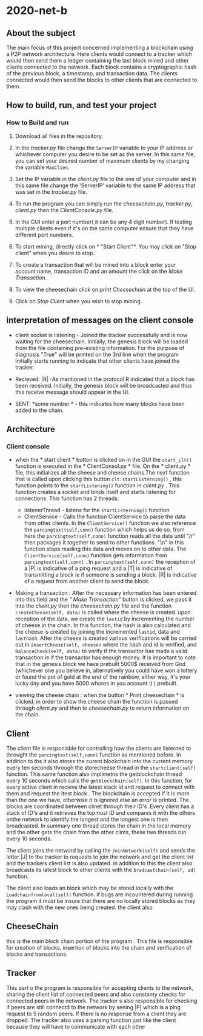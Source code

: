 # 2020-net-b


## About the subject

The main focus of this project concerned implementing a blockchain using a P2P network architecture. Here clients would connect to a tracker which would then send them a ledger containing the last block mined and other clients connected to the network. Each block contains a cryptographic hash of the previous block, a timestamp, and transaction data. The clients connected would then send the blocks to other clients that are connected to them.

## How to build, run, and test your project

### How to Build and run
1. Download all files in the repository.

2. In the *tracker.py* file change the `ServerIP` variable to your IP address or whichever computer you desire to be set as the server. In this same file, you can set your desired number of maximum clients by my changing the variable `MaxClien`.

3. Set the IP variable in the *client.py* file to the one of your computer and in this same file change the 'ServerIP' variable to the same IP address that was set in the *tracker.py* file.

4. To run the program you can simply run the *cheesechain.py*, *tracker.py*, *client.py* then the *ClientConsole.py* file.

5. In the GUI enter a port number( it can be any 4 digit number). If testing multiple clients even if it's on the same computer ensure that they have different port numbers.

6. To start mining, directly click on * "Start Client"*. You may click on "Stop client" when you desire to stop.

7. To create a transaction that will be mined into a block enter your account name, transaction ID and an amount the click on the *Make Transaction*.

8. To view the cheesechain click on *print Cheesechain* at the top of the UI. 

9. Click on *Stop Client* when you wish to stop mining. 


## interpretation of messages on the client console

* client socket is listening - Joined the tracker successfully and is now waiting for the cheesechain. Initially, the genesis block will be loaded from the file containing pre-existing information. For the purpose of diagnosis "True" will be printed on the 3rd line when the program initially starts running to indicate that other clients have joined the tracker. 

* Recieved: |R| -As mentioned in the protocol R indicated that a block has been received. Initially, the genesis block will be broadcasted and thus this receive message should appear in the UI.

* SENT: *some number * - this indicates how many blocks have been added to the chain.

## Architecture

### Client console

- when the * start client * button  is clicked on in the GUI the `start_clt()` function is executed in the * ClientConsol.py *  file. On the * client.py *  file, this initializes all the cheese and cheese chains.The next function that is called upon clicking this button `clt.startListerning()` , this function points to the `startListening()` function in *client.py* . This function creates a socket and binds itself and starts listening for connections. This function has 2 threads:
    - listenerThread - listens for the `startListerning()`  function
    -  ClientService - Calls the function ClientService to parse the data from other clients. In the `ClientService()` function we also reference the `parcingtext(self,conn)` function which helps us do so. from here the `parcingtext(self,conn)` function reads all the data until "/r" then packages it together to send to other functions. "\n" in this function stops reading this data and moves on to other data. The `ClientService(self,conn)` function gets information from `parcingtext(self,conn)` . In `parcingtext(self,conn)` the reception of a |P| is indicative of a ping request and a |T| is indicative of transmitting a block ie if someone is sending a block. |R| is indicative of a request from another client to send the block.
    
- Making a transaction :
After the necessary information has been entered into this field and the *" Make Transaction"* button is clicked, we pass it into the *client.py* then the *cheesechain.py* file and the function `createCheese(self, data)` is called where the cheese is created. upon reception of the data, we create the `lastid` by incrementing the number of cheese in the chain. In this function, the hash is also calculated and the cheese is created by joining the incremented `lastid`, data and `lasthash`.
After the cheese is created various verifications will be carried out in `insertCheese(self, cheese)` where the hash and id is verified, and `BalanceCheck(self, data)` to verify if the transactor has made a valid transaction ie if the transactor has enough money. It is important to note that in the genesis block we have prebuilt 5000$ received from God (whichever one you believe in, alternatively you could have won a lottery or found the pot of gold at the end of the rainbow, either way, it's your lucky day and you have 5000 whoros in you account :) ) prebuilt.
 
 
 - viewing the cheese chain : 
 when the button * Print cheesechain * is clicked, in order to show the cheese chain the function is passed through *client.py* and then to *cheesechain.py* to return information on the chain. 
 
 
 ## Client
 
 
 The client file is responisble for controlling how the clients are listerned to throught the `parcingtext(self,conn)` function as mentioned before. In addition to ths it also stores the curent blockchain into the current memory every ten seconds through the storecheese thread in the `startclient(self)` function. This same function also implimetns the getblockchain thread every 10 seconds which calls the `getblockchain(self)`.  In this function, for every  active client in recieve the latest stack id  and request to connect with them and request the ltest block .  The blockchain is accepted if it is more than the one we have, otherwise it is ignored else an error is printed. The blocks are coordinated between clinet through their ID's .Every client has a stack of ID's and it retrieves the topmost ID and compares it with the others onthe network to identify the longest and the longest one is then broadcasted. In summary one thread stores the chain in the local memory and the other gets the chain from the other clints, these two threads run every 10 seconds. 
 
 The client joins the netword by calling the `JoinNetwork(self)` and  sends the letter |J| to the tracker to requests to join the network and get the client list  and the trackers client list is also updated.  in addition to this the client also broadcasts its latest block to other clients with the `bradcastchain(self, id)` function. 
 
 
 
The client also loads an block which may be stored locally with the `Loadchainfromlocal(self)` function. if bugs are incountered during running the program it must be insure that there are no locally stored blocks as they may clash with the new ones being created. the client also 
 
 
 ##  CheeseChain
 
 this is the main block chain portion of the program . This file is responsible for creation of blocks, insertion of blocks into the chain and verification of blocks and transactions. 
 
 
 
 
 
 ## Tracker 
 This part o the program is responsible for accepting clients to the network, sharing the client list of connected peers and  also constanty checks for connected peers in the network. The tracker s also responsible for checking if peers are still connectd to the network by sening |P| which is a ping request to 5 random peers. If there is no response from a client they are dropped. The tracker also uses a parsing function just like the client because they will have to communicate with each other
 
 
 
 
 
 
 
 
 
